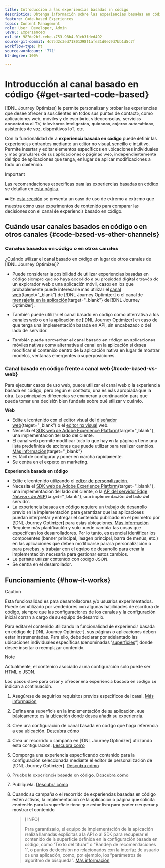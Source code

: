 ```yaml
---
title: Introducción a las experiencias basadas en código
description: Obtenga información sobre las experiencias basadas en código en Journey Optimizer
feature: Code-based Experiences
topic: Content Management
role: User, Developer, Admin
level: Experienced
exl-id: 987de2bf-cebe-4753-98b4-01eb3fded492
source-git-commit: 4d7ad2c3ed71801298f1afe31d0e29d7bb1d5c7f
workflow-type: ht
source-wordcount: '771'
ht-degree: 100%

---
```


# Introducción al canal basado en código {#get-sarted-code-based}

[!DNL Journey Optimizer] le permite personalizar y probar las experiencias que desee ofrecer a sus clientes en todos sus puntos de contacto, como aplicaciones web, móviles y de escritorio, vídeoconsolas, servicios conectados al TV, televisores inteligentes, quioscos, cajeros automáticos, asistentes de voz, dispositivos IoT, etc.

Con la funcionalidad de la **experiencia basada en código** puede definir las experiencias entrantes mediante un editor no visual, sencillo e intuitivo. Permite insertar y editar elementos específicos en ubicaciones individuales y más granulares de sus aplicaciones o páginas web, independientemente del tipo de aplicaciones que tenga, en lugar de aplicar modificaciones a todo un contenido.

<!--[!DNL Journey Optimizer] allows you to compose and deliver content on any inbound device in a developer-focused workflow. You can leverage all the personalization capabilities, and preview what will be published. The content can be static (images, text, JSON, HTML) or dynamic (offers, decisions, recommendations). You can also insert custom content actions in your omni-channel journeys.-->

>[!IMPORTANT]
>
>Las recomendaciones específicas para las experiencias basadas en código se detallan en [esta página](code-based-prerequisites.md).


<!--Discover the detailed steps to create a code-based campaign in this video.-->

<!--[Learn how to create a code-based campaign in this video](#video)-->

➡️ En [esta sección](../experience-decisioning/experience-decisioning-uc.md) se presenta un caso de uso de extremo a extremo que muestra cómo usar experimentos de contenido para comparar las decisiones con el canal de experiencia basado en código.

## Cuándo usar canales basados en código o en otros canales {#code-based-vs-other-channels}

### Canales basados en código o en otros canales

¿Cuándo utilizar el canal basado en código en lugar de otros canales de [!DNL Journey Optimizer]?

* Puede considerar la posibilidad de utilizar experiencias basadas en código siempre que no haya accedido a su propiedad digital a través de un explorador web o una aplicación móvil, casos en los que probablemente puede interesarle más utilizar el [canal web](../web/get-started-web.md){target="_blank"} de [!DNL Journey Optimizer] o el canal de [mensajería en la aplicación](../../rp_landing_pages/in-app-landing-page.md){target="_blank"} de [!DNL Journey Optimizer].

<!--* You can use the code-based channel as an alternative to the [!DNL Journey Optimizer] web channel if your website cannot be loaded into the [web designer](../web/web-visual-editor.md){target="_blank"} visual editor or if you cannot use the [browser extension](../web/web-prerequisites.md#visual-authoring-prerequisites){target="_blank"} that powers visual authoring for web channel.-->

* También puede utilizar el canal basado en código como alternativa a los canales web o en la aplicación de [!DNL Journey Optimizer] en caso de que tenga una implementación basada en API, sin encabezado o del lado del servidor.

* También puede aprovechar el canal basado en código en aplicaciones móviles nativas como alternativa al canal en la aplicación si desea modificar el contenido dentro de la aplicación nativa en lugar de mostrar modelos, ventanas emergentes o superposiciones.

### Canal basado en código frente a canal web {#code-based-vs-web}

Para ejecutar casos de uso web, puede utilizar el canal web o la experiencia basada en código, pero según el contexto, una es más apropiada que la otra. Las principales diferencias se enumeran a continuación para que pueda tomar una decisión bien fundada sobre qué utilizar y cuándo.

**Web**

* Edite el contenido con el editor visual del [diseñador web](../web/web-visual-editor.md){target="_blank"} o el [editor no visual](../web/web-non-visual-editor.md) web.
* Necesita el [SDK web de Adobe Experience Platform](https://experienceleague.adobe.com/docs/platform-learn/implement-web-sdk/overview.html?lang=es){target="_blank"}, una implementación del lado del cliente.
  <!--* You need the [Adobe Experience Cloud Visual Editing Helper](https://chrome.google.com/webstore/detail/adobe-experience-cloud-vi/kgmjjkfjacffaebgpkpcllakjifppnca){target="_blank"} extension installed on your web browser. [Learn more](../web/web-prerequisites.md){target="_blank"}-->
* El canal web permite modificar todo lo que hay en la página y tiene una lista predefinida de acciones que puede utilizar para realizar cambios. [Más información](../web/web-visual-editor.md){target="_blank"}
* Es fácil de configurar y poner en marcha rápidamente.
* Se centra en el experto en marketing.

**Experiencia basada en código**

* Edite el contenido utilizando el [editor de personalización](create-code-based.md#edit-code).
* Necesita el [SDK web de Adobe Experience Platform](https://experienceleague.adobe.com/docs/platform-learn/implement-web-sdk/overview.html?lang=es){target="_blank"}, una implementación del lado del cliente, o la [API del servidor Edge Network de AEP](https://experienceleague.adobe.com/docs/experience-platform/edge-network-server-api/data-collection/interactive-data-collection.html?lang=es){target="_blank"}, una implementación del lado del servidor.
* La experiencia basada en código requiere un trabajo de desarrollo previo en la implementación para garantizar que las aplicaciones puedan interpretar y entregar el contenido publicado en el perímetro por [!DNL Journey Optimizer] para estas ubicaciones. [Más información](code-based-surface.md)
* Requiere más planificación y solo puede cambiar las cosas que especifican los desarrolladores. Por lo tanto, es esencial identificar los componentes (banner principal, imagen principal, barra de menús, etc.) en las aplicaciones que deben modificarse para la personalización o para pruebas, y trabajar con el equipo de desarrollo para crear la implementación necesaria para gestionar estos cambios.
* Le permite utilizar contenido con código JSON.
* Se centra en el desarrollador.

## Funcionamiento {#how-it-works}

>[!CAUTION]
>
>Esta funcionalidad es para desarrolladores y/o usuarios experimentados. Puede ser utilizado por vendedores con algunas habilidades de escritura de código, siempre que las configuraciones de los canales y la configuración inicial corran a cargo de su equipo de desarrollo.

Para editar el contenido utilizando la funcionalidad de experiencia basada en código de [!DNL Journey Optimizer], sus páginas o aplicaciones deben estar instrumentadas. Para ello, debe declarar por adelantado las ubicaciones individuales específicas (denominadas “[superficies](code-based-surface.md)”) donde desee insertar o reemplazar contenido.

>[!NOTE]
>
>Actualmente, el contenido asociado a una configuración solo puede ser HTML o JSON.

Los pasos clave para crear y ofrecer una experiencia basada en código se indican a continuación.

1. Asegúrese de seguir los requisitos previos específicos del canal. [Más información](code-based-prerequisites.md)

1. Defina una [superficie](code-based-surface.md#surface-definition) en la implementación de su aplicación, que básicamente es la ubicación donde desea añadir su experiencia.

1. Cree una configuración de canal basada en código que haga referencia a esa ubicación. [Descubra cómo](code-based-configuration.md#create-code-based-configuration)

1. Crea un recorrido o campaña en [!DNL Journey Optimizer] utilizando esta configuración. [Descubra cómo](create-code-based.md#create-code-based-campaign)

1. Componga una experiencia especificando contenido para la configuración seleccionada mediante el editor de personalización de [!DNL Journey Optimizer]. [Descubra cómo](create-code-based.md#edit-code)

1. Pruebe la experiencia basada en código. [Descubra cómo](test-code-based.md)

1. Publíquela. [Descubra cómo](publish-code-based.md)

1. Cuando su campaña o el recorrido de experiencias basadas en código estén activos, la implementación de la aplicación o página que solicita contenido para la superficie tiene que estar lista para poder recuperar y mostrar el contenido. 

   >[!INFO]
   >
   >Para garantizarlo, el equipo de implementación de la aplicación realiza llamadas explícitas a la API o al SDK para recuperar el contenido de la superficie definida en la configuración basada en código, como “Texto del titular” o “Bandeja de recomendaciones 1”, o puntos de decisión no relacionados con la interfaz de usuario de una aplicación, como, por ejemplo, los “parámetros de algoritmo de búsqueda”. <!--In this case, the implementation team is responsible for rendering or otherwise interpreting and acting on the returned content.--> [Más información](code-based-implementation-samples.md)

